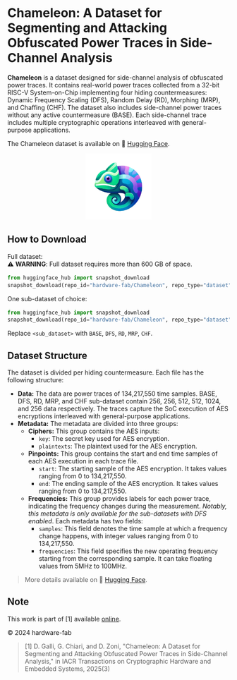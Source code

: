# Chameleon: A Dataset for Segmenting and Attacking Obfuscated Power Traces in Side-Channel Analysis

**Chameleon** is a dataset designed for side-channel analysis of obfuscated power traces. 
It contains real-world power traces collected from a 32-bit RISC-V System-on-Chip 
implementing four hiding countermeasures: Dynamic Frequency Scaling (DFS), 
Random Delay (RD), Morphing (MRP), and Chaffing (CHF). The dataset also includes side-channel power traces without any active countermeasure (BASE).
Each side-channel trace includes multiple cryptographic operations 
interleaved with general-purpose applications.

The Chameleon dataset is available on 🤗 [Hugging Face](https://huggingface.co/datasets/hardware-fab/Chameleon).

<div align="center">
   <img src="./images/chameleon_logo.png" alt="Chameleon Logo" width="150">
</div>

## How to Download

Full dataset:  
⚠ **WARNING**: Full dataset requires more than 600 GB of space.
```python 
from huggingface_hub import snapshot_download
snapshot_download(repo_id="hardware-fab/Chameleon", repo_type="dataset", local_dir="<download_path>")
```

One sub-dataset of choice:
```python 
from huggingface_hub import snapshot_download
snapshot_download(repo_id="hardware-fab/Chameleon", repo_type="dataset", local_dir="<download_path>", allow_patterns="<sub_dataset>/*")
```
Replace `<sub_dataset>` with `BASE`, `DFS`, `RD`, `MRP`, `CHF`.


## Dataset Structure

The dataset is divided per hiding countermeasure. Each file has the following structure:
* **Data:** The data are power traces of 134,217,550 time samples.
 BASE, DFS, RD, MRP, and CHF sub-dataset
 contain 256, 256, 512, 512, 1024, and 256 data respectively.
 The traces capture the SoC execution of AES encryptions interleaved with general-purpose applications.
* **Metadata:** The metadata are divided into three groups:
  * **Ciphers:** This group contains the AES inputs:
    * `key`: The secret key used for AES encryption.
    * `plaintexts`: The plaintext used for the AES encryption.
  * **Pinpoints:** This group contains the start and end time samples of each AES execution in each trace file.
    * `start`: The starting sample of the AES encryption. It takes values ranging from 0 to 134,217,550.
    * `end`: The ending sample of the AES encryption. It takes values ranging from 0 to 134,217,550.
  * **Frequencies:** This group provides labels for each power trace, indicating the frequency changes during the measurement.
      _Notably, this metadata is only available for the sub-datasets with DFS enabled_. Each metadata has two fields:
    * `samples`: This field denotes the time sample at which a frequency change happens, with integer values ranging from 0 to 134,217,550.
    * `frequencies`: This field specifies the new operating frequency starting from the corresponding sample. It can take floating values from 5MHz to 100MHz.
   
> More details available on 🤗 [Hugging Face](https://huggingface.co/datasets/hardware-fab/Chameleon).

## Note
This work is part of [1] available [online]().

© 2024 hardware-fab

> [1] D. Galli, G. Chiari, and D. Zoni, "Chameleon: A Dataset for Segmenting and Attacking Obfuscated Power Traces in Side-Channel Analysis," in IACR Transactions on Cryptographic Hardware and Embedded Systems, 2025(3)
